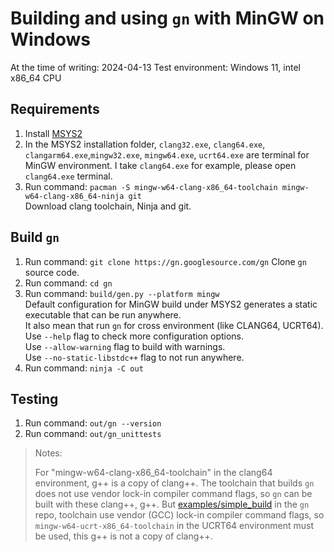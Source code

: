 # Building and using `gn` with MinGW on Windows

At the time of writing: 2024-04-13
Test environment: Windows 11, intel x86_64 CPU

## Requirements

1.  Install [MSYS2](https://www.msys2.org/)
1.  In the MSYS2 installation folder, `clang32.exe`, `clang64.exe`, `clangarm64.exe`,`mingw32.exe`, `mingw64.exe`, `ucrt64.exe` are terminal for MinGW environment. I take `clang64.exe` for example, please open `clang64.exe` terminal.
1.  Run command: `pacman -S mingw-w64-clang-x86_64-toolchain mingw-w64-clang-x86_64-ninja git`  
    Download clang toolchain, Ninja and git.

## Build `gn`

1.  Run command: `git clone https://gn.googlesource.com/gn`
    Clone `gn` source code.
1.  Run command: `cd gn`
1.  Run command: `build/gen.py --platform mingw`  
    Default configuration for MinGW build under MSYS2 generates a static executable that can be run anywhere.  
    It also mean that run `gn` for cross environment (like CLANG64, UCRT64).  
    Use `--help` flag to check more configuration options.  
    Use `--allow-warning` flag to build with warnings.  
    Use `--no-static-libstdc++` flag to not run anywhere.
1.  Run command: `ninja -C out`

## Testing

1.  Run command: `out/gn --version`
1.  Run command: `out/gn_unittests`

> Notes:
>
> For "mingw-w64-clang-x86_64-toolchain" in the clang64 environment,
> g++ is a copy of clang++.
> The toolchain that builds `gn` does not use vendor lock-in compiler command flags,
> so `gn` can be built with these clang++, g++.
> But [examples/simple_build](../examples/simple_build/) in the `gn` repo,
> toolchain use vendor (GCC) lock-in compiler command flags,
> so `mingw-w64-ucrt-x86_64-toolchain` in the UCRT64 environment must be used,
> this g++ is not a copy of clang++.
